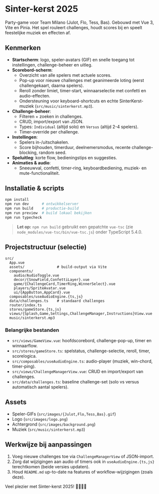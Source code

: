 # Sinter-kerst 2025

Party-game voor Team Milano (Julot, Flo, Tess, Bas). Gebouwd met Vue 3, Vite en Pinia. Het spel rouleert challenges, houdt scores bij en speelt feestelijke muziek en effecten af.

## Kenmerken

- **Startscherm**: logo, speler-avatars (GIF) en snelle toegang tot instellingen, challenge-beheer en uitleg.
- **Scorebord-scherm**:
  - Overzicht van alle spelers met actuele scores.
  - Pop-up voor nieuwe challenges met geanimeerde loting (eerst challengekaart, daarna spelers).
  - Reroll zonder limiet, timer-start, winnaarselectie met confetti en audio-effecten.
  - Ondersteuning voor keyboard-shortcuts en echte SinterKerst-muziek (`src/music/sinterkerst.mp3`).
- **Challenge-beheer**:
  - Filteren + zoeken in challenges.
  - CRUD, import/export van JSON.
  - Types: `Individual` (altijd solo) en `Versus` (altijd 2-4 spelers).
  - Timer-override per challenge.
- **Instellingen**:
  - Spelers in-/uitschakelen.
  - Score bijhouden, timerduur, deelnemersmodus, recente challenge-blocking, random seed.
- **Speluitleg**: korte flow, bedieningstips en suggesties.
- **Animaties & audio**:
  - Sneeuwval, confetti, timer-ring, keyboardbediening, muziek- en mute-functionaliteit.

## Installatie & scripts

```bash
npm install
npm run dev      # ontwikkelserver
npm run build    # productie-build
npm run preview  # build lokaal bekijken
npm run typecheck
```

> **Let op:** `npm run build` gebruikt een gepatchte `vue-tsc` (zie `node_modules/vue-tsc/bin/vue-tsc.js`) onder TypeScript 5.4.0.

## Projectstructuur (selectie)

```
src/
  App.vue
  assets/               # build-output via Vite
  components/
    audio/AudioToggle.vue
    decor/{SnowField,ConfettiLayer}.vue
    game/{ChallengeCard,TimerRing,WinnerSelect}.vue
    players/SpriteAvatar.vue
    ui/{AppButton,AppCard}.vue
  composables/useAudioEngine.{ts,js}
  data/challenges.ts    # standaard challenges
  router/index.ts
  stores/gameStore.{ts,js}
  views/{Splash,Game,Settings,ChallengeManager,Instructions}View.vue
  music/sinterkerst.mp3
```

### Belangrijke bestanden

- `src/views/GameView.vue`: hoofdscorebord, challenge-pop-up, timer en winnaarflow.
- `src/stores/gameStore.ts`: spelstatus, challenge-selectie, reroll, timer, scorelogica.
- `src/composables/useAudioEngine.ts`: audio-player (muziek, win-chord, timer-ping).
- `src/views/ChallengeManagerView.vue`: CRUD en import/export van challenges.
- `src/data/challenges.ts`: baseline challenge-set (solo vs versus automatisch aantal spelers).

## Assets

- Speler-GIFs (`src/images/{Julot,Flo,Tess,Bas}.gif`)
- Logo (`src/images/logo.png`)
- Achtergrond (`src/images/background.png`)
- Muziek (`src/music/sinterkerst.mp3`)

## Werkwijze bij aanpassingen

1. Voeg nieuwe challenges toe via `ChallengeManagerView` of JSON-import.
2. Zorg dat wijzigingen aan audio of timers ook in `useAudioEngine.{ts,js}` terechtkomen (beide versies updaten).
3. Houd `README.md` up-to-date na features of workflow-wijzigingen (zoals deze).

Veel plezier met Sinter-kerst 2025! 🎁🎄🎅🏻
